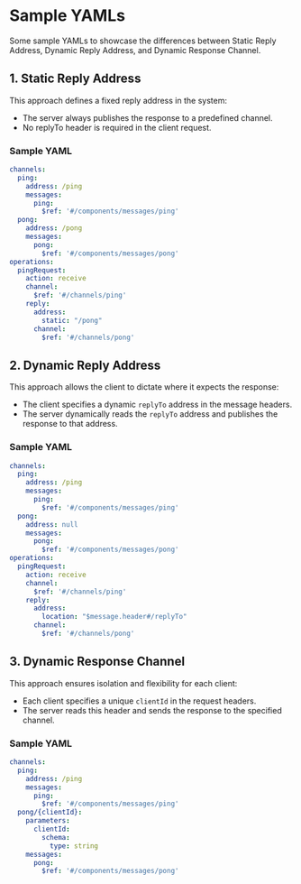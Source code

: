 # Sample YAMLs

Some sample YAMLs to showcase the differences between Static Reply Address, Dynamic Reply Address, and Dynamic Response Channel.

## 1. Static Reply Address

This approach defines a fixed reply address in the system:
- The server always publishes the response to a predefined channel.
- No replyTo header is required in the client request.

### Sample YAML

```yaml
channels:
  ping:
    address: /ping
    messages:
      ping:
        $ref: '#/components/messages/ping'
  pong:
    address: /pong
    messages:
      pong:
        $ref: '#/components/messages/pong'
operations:
  pingRequest:
    action: receive
    channel:
      $ref: '#/channels/ping'
    reply:
      address:
        static: "/pong"
      channel:
        $ref: '#/channels/pong'
```


## 2. Dynamic Reply Address

This approach allows the client to dictate where it expects the response:
- The client specifies a dynamic `replyTo` address in the message headers.
- The server dynamically reads the `replyTo` address and publishes the response to that address. 

### Sample YAML

```yaml
channels:
  ping:
    address: /ping
    messages:
      ping:
        $ref: '#/components/messages/ping'
  pong:
    address: null
    messages:
      pong:
        $ref: '#/components/messages/pong'
operations:
  pingRequest:
    action: receive
    channel:
      $ref: '#/channels/ping'
    reply:
      address:
        location: "$message.header#/replyTo"
      channel:
        $ref: '#/channels/pong'
```

## 3. Dynamic Response Channel

This approach ensures isolation and flexibility for each client:
- Each client specifies a unique `clientId` in the request headers.
- The server reads this header and sends the response to the specified channel.

### Sample YAML

```yaml
channels:
  ping:
    address: /ping
    messages:
      ping:
        $ref: '#/components/messages/ping'
  pong/{clientId}:
    parameters:
      clientId:
        schema:
          type: string
    messages:
      pong:
        $ref: '#/components/messages/pong'
```

